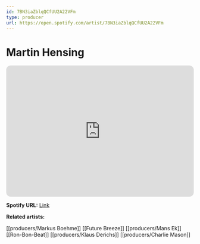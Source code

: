 ```yaml
---
id: 7BN3iaZblqQCfUU2A22VFm
type: producer
url: https://open.spotify.com/artist/7BN3iaZblqQCfUU2A22VFm
---
```

# Martin Hensing

<iframe style="border-radius:12px" src="https://open.spotify.com/embed/artist/7BN3iaZblqQCfUU2A22VFm" width="100%" height="352" frameBorder="0" allowfullscreen="" allow="autoplay; clipboard-write; encrypted-media; fullscreen; picture-in-picture" loading="lazy"></iframe>

**Spotify URL:** [Link](https://open.spotify.com/artist/7BN3iaZblqQCfUU2A22VFm)

**Related artists:**

[[producers/Markus Boehme]]
[[Future Breeze]]
[[producers/Mans Ek]]
[[Ron-Bon-Beat]]
[[producers/Klaus Derichs]]
[[producers/Charlie Mason]]
